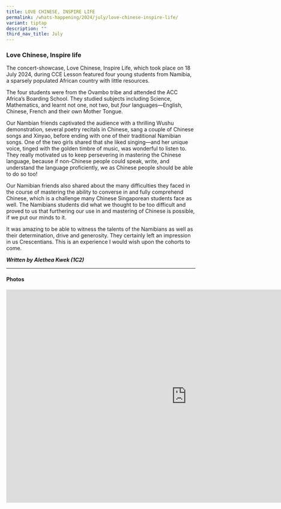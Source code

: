 ```yaml
---
title: LOVE CHINESE, INSPIRE LIFE
permalink: /whats-happening/2024/july/love-chinese-inspire-life/
variant: tiptap
description: ""
third_nav_title: July
---
```

<h3>Love Chinese, Inspire life</h3>
<p>The concert-showcase, Love Chinese, Inspire Life, which took place on
18 July 2024, during CCE Lesson featured four young students from Namibia,
a sparsely populated African country with little resources.</p>
<p>The four students were from the Ovambo tribe and attended the ACC Africa’s
Boarding School. They studied subjects including Science, Mathematics,
and learnt not one, not two, but <em>four</em> languages—English, Chinese,
French and their own Mother Tongue.</p>
<p>Our Nambian friends captivated the audience with a thrilling Wushu demonstration,
several poetry recitals in Chinese, sang a couple of Chinese songs and
Xinyao, before ending with one of their traditional Namibian songs. One
of the two girls shared that she liked singing—and her unique voice, tinged
with the golden timbre of music, was wonderful to listen to. They really
motivated us to keep persevering in mastering the Chinese language, because
if non-Chinese people could speak, write, and understand the language proficiently,
we as Chinese people should be able to do so too!</p>
<p>Our Namibian friends also shared about the many difficulties they faced
in the course of mastering the ability to converse in and fully comprehend
Chinese, which is a challenge many Chinese Singaporean students face as
well. The Namibians students did what we thought to be too difficult and
proved to us that furthering our use in and mastering of Chinese is possible,
if we put our minds to it.</p>
<p>It was amazing to be able to witness the talents of the Namibians as well
as their determination, drive and generosity. They certainly left an impression
in us Crescentians. This is an experience I would wish upon the cohorts
to come.</p>
<p></p>
<p><strong><em>Written by Alethea Kwek (1C2)</em></strong>
</p>
<hr>
<h4>Photos</h4>
<div class="iframe-wrapper">
<iframe height="569" width="960" allowfullscreen="true" frameborder="0" src="https://docs.google.com/presentation/d/e/2PACX-1vQrW22D7FQB--Ed9YQxOscy9aTGT0lOPyV5FFBrhqzjb8EuESxaFFI4J-xxV54xdEKuLzlgM3AKYQwU/embed?start=true&amp;loop=true&amp;delayms=3000"></iframe>
</div>
<p></p>
<p>&nbsp;</p>